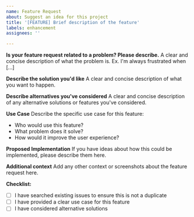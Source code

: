 ```yaml
---
name: Feature Request
about: Suggest an idea for this project
title: '[FEATURE] Brief description of the feature'
labels: enhancement
assignees: ''

---
```


**Is your feature request related to a problem? Please describe.**
A clear and concise description of what the problem is. Ex. I'm always frustrated when [...]

**Describe the solution you'd like**
A clear and concise description of what you want to happen.

**Describe alternatives you've considered**
A clear and concise description of any alternative solutions or features you've considered.

**Use Case**
Describe the specific use case for this feature:
- Who would use this feature?
- What problem does it solve?
- How would it improve the user experience?

**Proposed Implementation**
If you have ideas about how this could be implemented, please describe them here.

**Additional context**
Add any other context or screenshots about the feature request here.

**Checklist:**
- [ ] I have searched existing issues to ensure this is not a duplicate
- [ ] I have provided a clear use case for this feature
- [ ] I have considered alternative solutions
